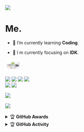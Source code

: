 <p align="left"> <img width=50%, src="https://d.top4top.io/p_2243614y91.png"/> </p>

<h1>
<!--   Hello 👋 <br>
  I Am Kadek Edwin -->
  Me.
</h1> 

- 🌱 I’m currently learning **Coding**.

- 👀 I m currently focusing on **IDK**.

<p align="left>
  <a href="#"><img width=50px, src="https://raw.githubusercontent.com/devSouvik/devSouvik/master/gif3.gif"/></a>
</p>

<p>
  <a href="#"><img src="https://img.shields.io/badge/-JavaScript-black?style=flat-square&logo=javascript"/></a>
  <a href="#"><img src="https://img.shields.io/badge/-Node.js-black?style=flat-square&logo=Node.js"/></a>
  <a href="#"><img src="https://img.shields.io/badge/-Git-black?style=flat-square&logo=git"/></a>
  <a href="#"><img src="https://img.shields.io/badge/-Python-black?style=flat-square&logo=python"/></a>
  <br>
  <a href="https://github.com/edwindefine"><img src="https://img.shields.io/badge/-GitHub-black?style=flat-square&logo=github"/></a>
  <a href="https://youtube.com/channel/UCBJm_G_Wa9eD6KT5u6OBWCg"><img src="https://img.shields.io/youtube/channel/subscribers/UCBJm_G_Wa9eD6KT5u6OBWCg?style=social" />
</p>

<!--  Stats 1  -->
<!-- <p align="left">
  <a href="https://github.com/edwindefine"><img src="https://github-readme-stats.vercel.app/api?username=edwindefine&bg_color=30,757575,000000&title_color=fff&text_color=fff&icon_color=fff&hide_border=true&show_icons=true" /></a>
</p>

<p>
  <a href="https://github.com/edwindefine"><img src="https://github-readme-stats.vercel.app/api/top-langs?username=edwindefine&bg_color=30,757575,000000&title_color=fff&text_color=fff&hide_border=true&show_icons=true&layout=compact" /></a>
</p> -->
  
<!-- Stats 2 -->
  
<p>
  <a href="https://github.com/edwindefine"><img src="https://github-readme-stats.vercel.app/api?username=edwindefine&show_icons=true&theme=radical"></a>
</p>
<p>
  <a href="https://github.com/edwindefine"><img src="https://github-readme-stats.vercel.app/api/top-langs/?username=edwindefine&theme=radical&layout=compact"></a>
</p> 

<details>
  <summary>&#127942 <b>GitHub Awards</b></summary><br/>
  
  ![Github Trophy](https://github-profile-trophy.vercel.app/?username=edwindefine&theme=onedark)
</details>

<details>
  <summary>&#127942 <b>GitHub Activity</b></summary><br/>

  ![Metrics](https://metrics.lecoq.io/edwindefine?template=classic&repositories.forks=true&languages=1&languages.colors=github&languages.threshold=0%25&config.timezone=Asia%2FBali)
</details>

<!--
**edwindefine/edwindefine** is a ✨ _special_ ✨ repository because its `README.md` (this file) appears on your GitHub profile.

Here are some ideas to get you started:

- 🔭 I’m currently working on ...
- 👯 I’m looking to collaborate on ...
- 🤔 I’m looking for help with ...
- 💬 Ask me about ...
- 📫 How to reach me: ...
- 😄 Pronouns: ...
- ⚡ Fun fact: ...
-->
